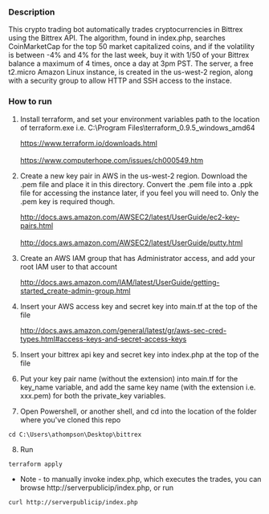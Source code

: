 ### Description

This crypto trading bot automatically trades cryptocurrencies in Bittrex using the Bittrex API.  The algorithm, found in index.php, searches CoinMarketCap for the top 50 market capitalized coins, and if the volatility is between -4% and 4% for the last week, buy it with 1/50 of your Bittrex balance a maximum of 4 times, once a day at 3pm PST.  The server, a free t2.micro Amazon Linux instance, is created in the us-west-2 region, along with a security group to allow HTTP and SSH access to the instace.

### How to run

1) Install terraform, and set your environment variables path to the location of terraform.exe i.e. C:\Program Files\terraform_0.9.5_windows_amd64

   https://www.terraform.io/downloads.html <br></br>
   https://www.computerhope.com/issues/ch000549.htm

2) Create a new key pair in AWS in the us-west-2 region.  Download the .pem file and place it in this directory.  Convert the .pem file into a .ppk file for accessing the instance later, if you feel you will need to.  Only the .pem key is required though.

   http://docs.aws.amazon.com/AWSEC2/latest/UserGuide/ec2-key-pairs.html <br></br>
   http://docs.aws.amazon.com/AWSEC2/latest/UserGuide/putty.html

3) Create an AWS IAM group that has Administrator access, and add your root IAM user to that account

   http://docs.aws.amazon.com/IAM/latest/UserGuide/getting-started_create-admin-group.html

4) Insert your AWS access key and secret key into main.tf at the top of the file

   http://docs.aws.amazon.com/general/latest/gr/aws-sec-cred-types.html#access-keys-and-secret-access-keys

5) Insert your bittrex api key and secret key into index.php at the top of the file

6) Put your key pair name (without the extension) into main.tf for the key_name variable, and add the same key name (with the extension i.e. xxx.pem) for both the private_key variables.

7) Open Powershell, or another shell, and cd into the location of the folder where you've cloned this repo
```
cd C:\Users\athompson\Desktop\bittrex
```

8) Run 
```
terraform apply
```

* Note - to manually invoke index.php, which executes the trades, you can browse http://serverpublicip/index.php, or run
```
curl http://serverpublicip/index.php
```
